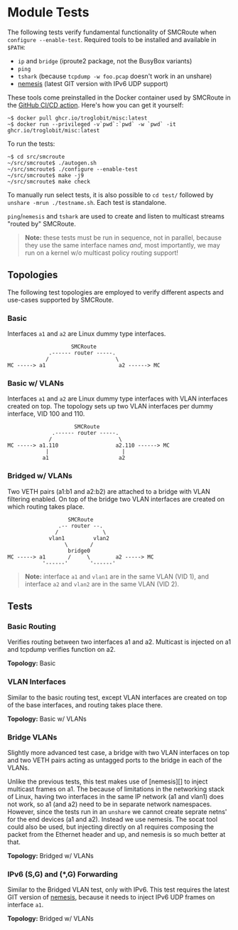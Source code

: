 Module Tests
============

The following tests verify fundamental functionality of SMCRoute when
`configure --enable-test`.  Required tools to be installed and available
in `$PATH`:

  - `ip` and `bridge` (iproute2 package, not the BusyBox variants)
  - `ping`
  - `tshark` (because `tcpdump -w foo.pcap` doesn't work in an unshare)
  - [nemesis][1] (latest GIT version with IPv6 UDP support)

These tools come preinstalled in the Docker container used by SMCRoute
in the [GitHub CI/CD action][2].  Here's how you can get it yourself:

    ~$ docker pull ghcr.io/troglobit/misc:latest
    ~$ docker run --privileged -v`pwd`:`pwd` -w `pwd` -it ghcr.io/troglobit/misc:latest

To run the tests:

	~$ cd src/smcroute
	~/src/smcroute$ ./autogen.sh
	~/src/smcroute$ ./configure --enable-test
	~/src/smcroute$ make -j9
	~/src/smcroute$ make check

To manually run select tests, it is also possible to `cd test/` followed
by `unshare -mrun ./testname.sh`.  Each test is standalone.

`ping`/`nemesis` and `tshark` are used to create and listen to multicast
streams "routed by" SMCRoute.

> **Note:** these tests must be run in sequence, not in parallel,
>   because they use the same interface names *and*, most importantly,
>   we may run on a kernel w/o multicast policy routing support!

[1]: https://github.com/libnet/nemesis
[2]: https://github.com/troglobit/smcroute/actions/workflows/build.yml


Topologies
----------

The following test topologies are employed to verify different aspects
and use-cases supported by SMCRoute.

### Basic

Interfaces `a1` and `a2` are Linux dummy type interfaces.

                        SMCRoute
                 .------ router -----.
                /                     \
    MC -----> a1                       a2 ------> MC


### Basic w/ VLANs

Interfaces `a1` and `a2` are Linux dummy type interfaces with VLAN
interfaces created on top.  The topology sets up two VLAN interfaces
per dummy interface, VID 100 and 110.

                         SMCRoute
                  .------ router -----.
                 /                     \
    MC -----> a1.110                  a2.110 ------> MC
                |                       |
               a1                      a2


### Bridged w/ VLANs

Two VETH pairs (a1:b1 and a2:b2) are attached to a bridge with VLAN
filtering enabled.  On top of the bridge two VLAN interfaces are
created on which routing takes place.

                       SMCRoute
                    .-- router --.
                   /              \
                 vlan1         vlan2
                      \       /
                       bridge0
    MC -----> a1       /     \        a2 -----> MC
               '------'       '------'

> **Note:** interface `a1` and `vlan1` are in the same VLAN (VID 1), and
>           interface `a2` and `vlan2` are in the same VLAN (VID 2).


Tests
-----

### Basic Routing

Verifies routing between two interfaces a1 and a2.  Multicast is
injected on a1 and tcpdump verifies function on a2.

**Topology:** Basic


### VLAN Interfaces

Similar to the basic routing test, except VLAN interfaces are created on
top of the base interfaces, and routing takes place there.

**Topology:** Basic w/ VLANs

												 
### Bridge VLANs

Slightly more advanced test case, a bridge with two VLAN interfaces on
top and two VETH pairs acting as untagged ports to the bridge in each
of the VLANs.

Unlike the previous tests, this test makes use of [nemesis][] to inject
multicast frames on a1.  The because of limitations in the networking
stack of Linux, having two interfaces in the same IP network (a1 and
vlan1) does not work, so a1 (and a2) need to be in separate network
namespaces.  However, since the tests run in an `unshare` we cannot
create seprate netns' for the end devices (a1 and a2).  Instead we use
nemesis.  The socat tool could also be used, but injecting directly on
a1 requires composing the packet from the Ethernet header and up, and
nemesis is so much better at that.

**Topology:** Bridged w/ VLANs


### IPv6 (S,G) and (*,G) Forwarding

Similar to the Bridged VLAN test, only with IPv6.  This test requires
the latest GIT version of [nemesis][1], because it needs to inject IPv6
UDP frames on interface `a1`.

**Topology:** Bridged w/ VLANs
